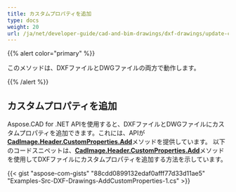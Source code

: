 ```yaml
---
title: カスタムプロパティを追加
type: docs
weight: 20
url: /ja/net/developer-guide/cad-and-bim-drawings/dxf-drawings/update-custom-properties/
---
```


{{% alert color="primary" %}}

このメソッドは、DXFファイルとDWGファイルの両方で動作します。

{{% /alert %}}

## カスタムプロパティを追加

Aspose.CAD for .NET APIを使用すると、DXFファイルとDWGファイルにカスタムプロパティを追加できます。これには、APIが[**CadImage.Header.CustomProperties.Add**](https://reference.aspose.com/cad/net/aspose.cad.fileformats.cad.cadobjects/cadheader/properties/customproperties)メソッドを提供しています。
以下のコードスニペットは、[**CadImage.Header.CustomProperties.Add**](https://reference.aspose.com/cad/net/aspose.cad.fileformats.cad.cadobjects/cadheader/properties/customproperties)メソッドを使用してDXFファイルにカスタムプロパティを追加する方法を示しています。

{{< gist "aspose-com-gists" "88cdd0899132edaf0afff77d33d11ae5" "Examples-Src-DXF-Drawings-AddCustomProperties-1.cs" >}}
